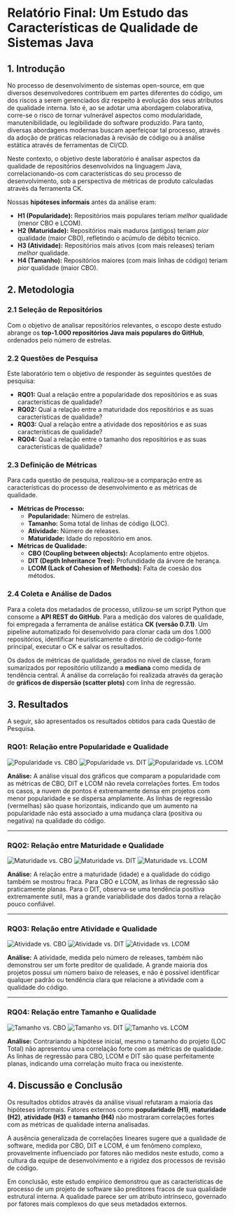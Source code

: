 # Relatório Final: Um Estudo das Características de Qualidade de Sistemas Java

## 1. Introdução

No processo de desenvolvimento de sistemas open-source, em que diversos desenvolvedores contribuem em partes diferentes do código, um dos riscos a serem gerenciados diz respeito à evolução dos seus atributos de qualidade interna. Isto é, ao se adotar uma abordagem colaborativa, corre-se o risco de tornar vulnerável aspectos como modularidade, manutenibilidade, ou legibilidade do software produzido. Para tanto, diversas abordagens modernas buscam aperfeiçoar tal processo, através da adoção de práticas relacionadas à revisão de código ou à análise estática através de ferramentas de CI/CD.

Neste contexto, o objetivo deste laboratório é analisar aspectos da qualidade de repositórios desenvolvidos na linguagem Java, correlacionando-os com características do seu processo de desenvolvimento, sob a perspectiva de métricas de produto calculadas através da ferramenta CK.

Nossas **hipóteses informais** antes da análise eram:
- **H1 (Popularidade):** Repositórios mais populares teriam *melhor* qualidade (menor CBO e LCOM).
- **H2 (Maturidade):** Repositórios mais maduros (antigos) teriam *pior* qualidade (maior CBO), refletindo o acúmulo de débito técnico.
- **H3 (Atividade):** Repositórios mais ativos (com mais releases) teriam *melhor* qualidade.
- **H4 (Tamanho):** Repositórios maiores (com mais linhas de código) teriam *pior* qualidade (maior CBO).

## 2. Metodologia

### 2.1 Seleção de Repositórios
Com o objetivo de analisar repositórios relevantes, o escopo deste estudo abrange os **top-1.000 repositórios Java mais populares do GitHub**, ordenados pelo número de estrelas.

### 2.2 Questões de Pesquisa
Este laboratório tem o objetivo de responder às seguintes questões de pesquisa:
- **RQ01:** Qual a relação entre a popularidade dos repositórios e as suas características de qualidade?
- **RQ02:** Qual a relação entre a maturidade dos repositórios e as suas características de qualidade?
- **RQ03:** Qual a relação entre a atividade dos repositórios e as suas características de qualidade?
- **RQ04:** Qual a relação entre o tamanho dos repositórios e as suas características de qualidade?

### 2.3 Definição de Métricas
Para cada questão de pesquisa, realizou-se a comparação entre as características do processo de desenvolvimento e as métricas de qualidade.
* **Métricas de Processo:**
    * **Popularidade:** Número de estrelas.
    * **Tamanho:** Soma total de linhas de código (LOC).
    * **Atividade:** Número de releases.
    * **Maturidade:** Idade do repositório em anos.
* **Métricas de Qualidade:**
    * **CBO (Coupling between objects):** Acoplamento entre objetos.
    * **DIT (Depth Inheritance Tree):** Profundidade da árvore de herança.
    * **LCOM (Lack of Cohesion of Methods):** Falta de coesão dos métodos.

### 2.4 Coleta e Análise de Dados
Para a coleta dos metadados de processo, utilizou-se um script Python que consome a **API REST do GitHub**. Para a medição dos valores de qualidade, foi empregada a ferramenta de análise estática **CK (versão 0.7.1)**. Um pipeline automatizado foi desenvolvido para clonar cada um dos 1.000 repositórios, identificar heuristicamente o diretório de código-fonte principal, executar o CK e salvar os resultados.

Os dados de métricas de qualidade, gerados no nível de classe, foram sumarizados por repositório utilizando a **mediana** como medida de tendência central. A análise da correlação foi realizada através da geração de **gráficos de dispersão (scatter plots)** com linha de regressão.

## 3. Resultados

A seguir, são apresentados os resultados obtidos para cada Questão de Pesquisa.

### RQ01: Relação entre Popularidade e Qualidade

![Popularidade vs. CBO](../graficos/RQ01_Popularidade_cbo_median.png)
![Popularidade vs. DIT](../graficos/RQ01_Popularidade_dit_median.png)
![Popularidade vs. LCOM](../graficos/RQ01_Popularidade_lcom_median.png)

**Análise:** A análise visual dos gráficos que comparam a popularidade com as métricas de CBO, DIT e LCOM não revela correlações fortes. Em todos os casos, a nuvem de pontos é extremamente densa em projetos com menor popularidade e se dispersa amplamente. As linhas de regressão (vermelhas) são quase horizontais, indicando que um aumento na popularidade não está associado a uma mudança clara (positiva ou negativa) na qualidade do código.

---

### RQ02: Relação entre Maturidade e Qualidade

![Maturidade vs. CBO](../graficos/RQ02_Maturidade_cbo_median.png)
![Maturidade vs. DIT](../graficos/RQ02_Maturidade_dit_median.png)
![Maturidade vs. LCOM](../graficos/RQ02_Maturidade_lcom_median.png)

**Análise:** A relação entre a maturidade (idade) e a qualidade do código também se mostrou fraca. Para CBO e LCOM, as linhas de regressão são praticamente planas. Para o DIT, observa-se uma tendência positiva extremamente sutil, mas a grande variabilidade dos dados torna a relação pouco confiável.

---

### RQ03: Relação entre Atividade e Qualidade

![Atividade vs. CBO](../graficos/RQ03_Atividade_cbo_median.png)
![Atividade vs. DIT](../graficos/RQ03_Atividade_dit_median.png)
![Atividade vs. LCOM](../graficos/RQ03_Atividade_lcom_median.png)

**Análise:** A atividade, medida pelo número de releases, também não demonstrou ser um forte preditor de qualidade. A grande maioria dos projetos possui um número baixo de releases, e não é possível identificar qualquer padrão ou tendência clara que relacione a atividade com a qualidade do código.

---

### RQ04: Relação entre Tamanho e Qualidade

![Tamanho vs. CBO](../graficos/RQ04_Tamanho_cbo_median.png)
![Tamanho vs. DIT](../graficos/RQ04_Tamanho_dit_median.png)
![Tamanho vs. LCOM](../graficos/RQ04_Tamanho_lcom_median.png)

**Análise:** Contrariando a hipótese inicial, mesmo o tamanho do projeto (LOC Total) não apresentou uma correlação forte com as métricas de qualidade. As linhas de regressão para CBO, LCOM e DIT são quase perfeitamente planas, indicando uma correlação muito fraca ou inexistente.

## 4. Discussão e Conclusão

Os resultados obtidos através da análise visual refutaram a maioria das hipóteses informais. Fatores externos como **popularidade (H1)**, **maturidade (H2)**, **atividade (H3)** e **tamanho (H4)** não mostraram correlações fortes com as métricas de qualidade interna analisadas.

A ausência generalizada de correlações lineares sugere que a qualidade de software, medida por CBO, DIT e LCOM, é um fenômeno complexo, provavelmente influenciado por fatores não medidos neste estudo, como a cultura da equipe de desenvolvimento e a rigidez dos processos de revisão de código.

Em conclusão, este estudo empírico demonstrou que as características de processo de um projeto de software são preditores fracos de sua qualidade estrutural interna. A qualidade parece ser um atributo intrínseco, governado por fatores mais complexos do que seus metadados externos.